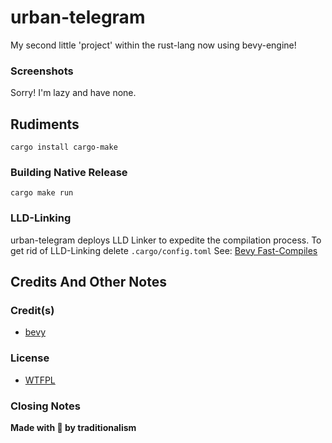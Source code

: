 # urban-telegram
My second little 'project' within the rust-lang now using bevy-engine!

### Screenshots
Sorry! I'm lazy and have none.

## Rudiments
```
cargo install cargo-make
```
### Building Native Release 
```
cargo make run
```

### LLD-Linking
urban-telegram deploys LLD Linker to expedite the compilation process. To get rid of LLD-Linking delete `.cargo/config.toml`
See: [Bevy Fast-Compiles](https://bevyengine.org/learn/book/getting-started/setup/#enable-fast-compiles-optional)

## Credits And Other Notes

### Credit(s)
* [bevy](https://github.com/bevyengine/bevy)

### License
* [WTFPL](https://choosealicense.com/licenses/wtfpl/)

### Closing Notes
**Made with 💝 by traditionalism**